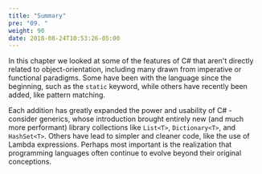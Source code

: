 ```yaml
---
title: "Summary"
pre: "09. "
weight: 90
date: 2018-08-24T10:53:26-05:00
---
```


In this chapter we looked at some of the features of C# that aren't directly related to object-orientation, including many drawn from imperative or functional paradigms.  Some have been with the language since the beginning, such as the `static` keyword, while others have recently been added, like pattern matching.  

Each addition has greatly expanded the power and usability of C# - consider generics, whose introduction brought entirely new (and much more performant) library collections like `List<T>`, `Dictionary<T>`, and `HashSet<T>`.  Others have lead to simpler and cleaner code, like the use of Lambda expressions.  Perhaps most important is the realization that programming languages often continue to evolve beyond their original conceptions.